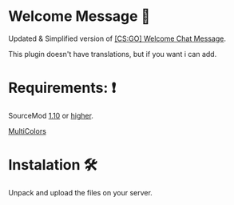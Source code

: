 # Welcome Message 👀
Updated & Simplified version of [[CS:GO] Welcome Chat Message](https://forums.alliedmods.net/showthread.php?t=305426).

This plugin doesn't have translations, but if you want i can add.

# Requirements: ❗
SourceMod [1.10](https://www.sourcemod.net/downloads.php?branch=1.10-dev&all=1) or [higher](https://www.sourcemod.net/downloads.php?branch=stable).

[MultiColors](https://github.com/Bara/Multi-Colors)


# Instalation 🛠
Unpack and upload the files on your server.
